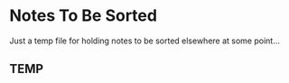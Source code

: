 # Notes To Be Sorted

Just a temp file for holding notes to be sorted elsewhere at some point...

## TEMP

